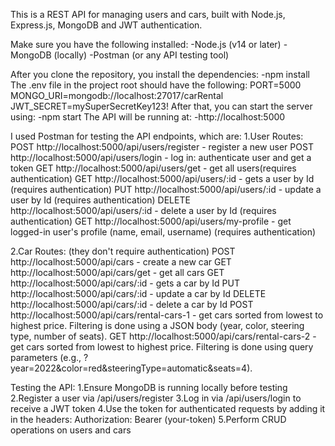 This is a REST API for managing users and cars, built with Node.js, Express.js, MongoDB and JWT authentication. 

Make sure you have the following installed: 
-Node.js (v14 or later)
-MongoDB (locally)
-Postman (or any API testing tool)

After you clone the repository, you install the dependencies: 
-npm install
The .env file in the project root should have the following:
    PORT=5000
    MONGO_URI=mongodb://localhost:27017/carRental
    JWT_SECRET=mySuperSecretKey123!
After that, you can start the server using: 
-npm start
The API will be running at: 
-http://localhost:5000


I used Postman for testing the API endpoints, which are:
1.User Routes: 
POST http://localhost:5000/api/users/register - register a new user
POST http://localhost:5000/api/users/login - log in: authenticate user and get a token
GET http://localhost:5000/api/users/get - get all users(requires authentication)
GET http://localhost:5000/api/users/:id - gets a user by Id (requires authentication)
PUT http://localhost:5000/api/users/:id - update a user by Id (requires authentication)
DELETE http://localhost:5000/api/users/:id - delete a user by Id (requires authentication)
GET http://localhost:5000/api/users/my-profile - get logged-in user's profile (name, email, username) (requires authentication)


2.Car Routes: (they don't require authentication)
POST http://localhost:5000/api/cars - create a new car
GET http://localhost:5000/api/cars/get - get all cars
GET http://localhost:5000/api/cars/:id - gets a car by Id
PUT http://localhost:5000/api/cars/:id - update a car by Id 
DELETE http://localhost:5000/api/cars/:id - delete a car by Id
POST http://localhost:5000/api/cars/rental-cars-1 - get cars sorted from lowest to highest price. Filtering is done using a JSON body (year, color, steering type, number of seats).
GET http://localhost:5000/api/cars/rental-cars-2 - get cars sorted from lowest to highest price. Filtering is done using query parameters (e.g., ?year=2022&color=red&steeringType=automatic&seats=4).


Testing the API:
1.Ensure MongoDB is running locally before testing
2.Register a user via /api/users/register
3.Log in via /api/users/login to receive a JWT token
4.Use the token for authenticated requests by adding it in the headers: Authorization: Bearer (your-token)
5.Perform CRUD operations on users and cars
